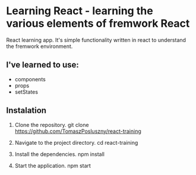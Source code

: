 # Learning React - learning the various elements of fremwork React

React learning app. It's simple functionality written in react to understand the fremwork environment.

## I've learned to use:

- components
- props
- setStates

## Instalation

1. Clone the repository.
   git clone https://github.com/TomaszPosluszny/react-training

2. Navigate to the project directory.
 cd react-training

3. Install the dependencies.
  npm install

4. Start the application.
 npm start

